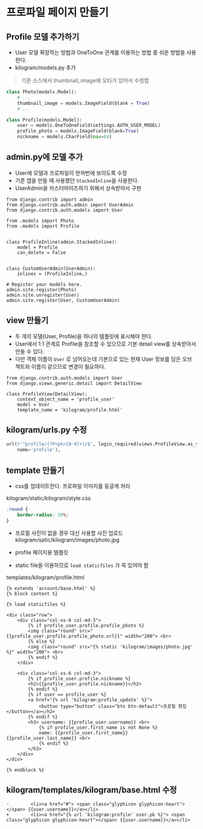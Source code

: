 # 프로파일 페이지 만들기

## Profile 모델 추가하기

- User 모델 확장하는 방법과 OneToOne 관계를 이용하는 방법 중 쉬운 방법을 사용한다.
- kilogram/models.py 추가

> 기존 소스에서 thumbnail_image에 오타가 있어서 수정함

```python
class Photo(models.Model):
    # ...
    thumbnail_image = models.ImageField(blank = True)
    # ...

class Profile(models.Model):
    user = models.OneToOneField(settings.AUTH_USER_MODEL)
    profile_photo = models.ImageField(blank=True)
    nickname = models.CharField(max=64)
```

## admin.py에 모델 추가
- User에 모델과 프로파일이 한꺼번에 보이도록 수정
- 기존 앱을 만들 때 사용했던 `StackedInline`을 사용한다.
- UserAdmin을 커스터마이즈하기 위해서 상속받아서 구현

```
from django.contrib import admin
from django.contrib.auth.admin import UserAdmin
from django.contrib.auth.models import User

from .models import Photo
from .models import Profile


class ProfileInline(admin.StackedInline):
    model = Profile
    can_delete = False


class CustomUserAdmin(UserAdmin):
    inlines = (ProfileInline,)

# Register your models here.
admin.site.register(Photo)
admin.site.unregister(User)
admin.site.register(User, CustomUserAdmin)
```

## view 만들기
- 두 개의 모델(User, Profile)을 하나의 템플릿에 표시해야 한다.
- User에서 1:1 관계로 Profile을 참조할 수 있으므로 기본 detail view를 상속받아서 만들 수 있다.
- 다만 객체 이름이 `User` 로 넘어오는데 기본으로 있는 현재 User 정보를 담은 오브젝트와 이름이
같으므로 변경이 필요하다.

```
from django.contrib.auth.models import User
from django.views.generic.detail import DetailView

class ProfileView(DetailView):
    context_object_name = 'profile_user'
    model = User
    template_name = 'kilogram/profile.html'
```
## kilogram/urls.py 수정

```python
url(r'^profile/(?P<pk>[0-9]+)/$', login_required(views.ProfileView.as_view()),
    name='profile'),

```

## template 만들기

- css를 업데이트한다. 프로파일 이미지를 둥글게 처리

kilogram/static/kilogram/style.css

```css
.round {
    border-radius: 50%;
}
```
- 프로필 사진이 없을 경우 대신 사용할 사진 업로드
kilogram/satic/kilogram/images/photo.jpg


- profile 페이지용 템플릿
- static file을 이용하므로 `load staticfiles` 가 꼭 있어야 함

templates/kilogram/profile.html

```
{% extends 'account/base.html' %}
{% block content %}

{% load staticfiles %}

<div class="row">
    <div class="col-xs-6 col-md-3">
        {% if profile_user.profile.profile_photo %}
        <img class="round" src="{{profile_user.profile.profile_photo.url}}" width="200"> <br>
        {% else %}
        <img class="round" src="{% static 'kilogram/images/photo.jpg' %}" width="200"> <br>
        {% endif %}
    </div>

    <div class="col-xs-6 col-md-3">
        {% if profile_user.profile.nickname %}
        <h2>{{profile_user.profile.nickname}}</h2>
        {% endif %}
        {% if user == profile_user %}
        <a href="{% url 'kilogram:profile_update' %}">
            <button type="button" class="btn btn-default">프로필 편집</button></a></h2>
        {% endif %}
        <h3> username: {{profile_user.username}} <br>
            {% if profile_user.first_name is not None %}
            name: {{profile_user.first_name}} {{profile_user.last_name}} <br>
            {% endif %}
        </h3>
    </div>
</div>

{% endblock %}

```

## kilogram/templates/kilogram/base.html 수정
```
-        <li><a href="#"> <span class="glyphicon glyphicon-heart"></span> {{user.username}}</a></li>
+        <li><a href="{% url 'kilogram:profile' user.pk %}"> <span class="glyphicon glyphicon-heart"></span> {{user.username}}</a></li>
```
